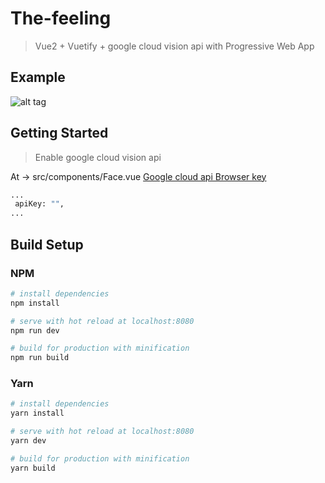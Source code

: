 # The-feeling

> Vue2 + Vuetify + google cloud vision api with Progressive Web App

## Example

![alt tag](http://i.imgur.com/7y6NNJP.png)

## Getting Started

> Enable google cloud vision api 

At -> src/components/Face.vue     [Google cloud api Browser key](https://console.cloud.google.com/apis/dashboard)

``` bash
...
 apiKey: "",
...

```

## Build Setup

### NPM
``` bash
# install dependencies
npm install

# serve with hot reload at localhost:8080
npm run dev

# build for production with minification
npm run build
```
### Yarn
``` bash
# install dependencies
yarn install

# serve with hot reload at localhost:8080
yarn dev

# build for production with minification
yarn build
```

